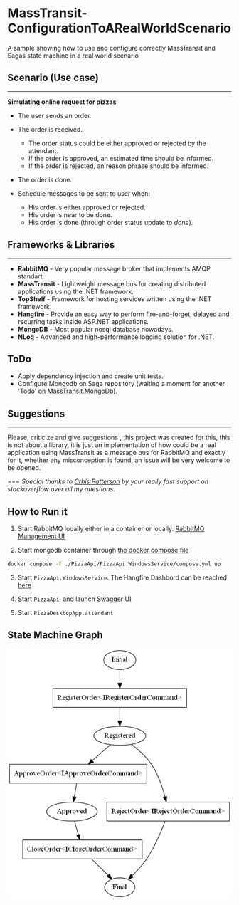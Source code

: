 
# MassTransit-ConfigurationToARealWorldScenario
A sample showing how to use and configure correctly MassTransit and Sagas state machine in a real world scenario


## Scenario (Use case)
---
**Simulating online request for pizzas**

* The user sends an order.
* The order is received.
	- The order status could be either approved or rejected by the attendant.
	- If the order is approved, an estimated time should be informed.
	- If the order is rejected, an reason phrase should be informed.

* The order is done.

* Schedule messages to be sent to user when:
	- His order is either approved or rejected.
	- His order is near to be done.
	- His order is done (through order status update to _done_).

## Frameworks & Libraries
---
* **RabbitMQ** - Very popular message broker that implements AMQP standart.
* **MassTransit** - Lightweight message bus for creating distributed applications using the .NET framework.
* **TopShelf** - Framework for hosting services written using the .NET framework.
* **Hangfire** - Provide an easy way to perform fire-and-forget, delayed and recurring tasks inside ASP.NET applications.
* **MongoDB** - Most popular nosql database nowadays.
* **NLog** - Advanced and high-performance logging solution for .NET.

ToDo
---
* Apply dependency injection and create unit tests.
* Configure Mongodb on Saga repository (waiting a moment for another 'Todo' on [MassTransit.MongoDb](https://github.com/LiberisLabs/MassTransit.MessageData.MongoDb)).

## Suggestions
---
Please, criticize and give suggestions , this project was created for this, this is not about a library, it is just an implementation of how could be a real application using MassTransit as a message bus for RabbitMQ and exactly for it, whether any misconception is found, an issue will be very welcome to be opened.


===
_Special thanks to [Crhis Patterson](https://github.com/phatboyg) by your really fast support on stackoverflow over all my questions._

## How to Run it

1. Start RabbitMQ locally either in a container or locally. [RabbitMQ Management UI](http://localhost:15672/#/)

2. Start mongodb container through [the docker compose file](./PizzaApi/PizzaApi.WindowsService/compose.yml)

```bash
docker compose -f ./PizzaApi/PizzaApi.WindowsService/compose.yml up
```

3. Start `PizzaApi.WindowsService`.  The Hangfire Dashbord can be reached [here](http://localhost:1235/hangfire-masstransit/)

4. Start `PizzaApi`, and launch [Swagger UI](http://localhost:1234/swagger)

5. Start `PizzaDesktopApp.attendant`

## State Machine Graph
![](./saga-state-machine.png)
